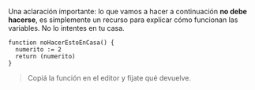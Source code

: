 Una aclaración importante: lo que vamos a hacer a continuación **no debe hacerse**, es simplemente un recurso para explicar cómo funcionan las variables. No lo intentes en tu casa. 

```puppet
function noHacerEstoEnCasa() {
  numerito := 2
  return (numerito)
}
```

> Copiá la función en el editor y fijate qué devuelve.